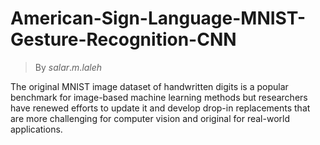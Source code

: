# American-Sign-Language-MNIST-Gesture-Recognition-CNN
> By $salar.m.laleh$


The original MNIST image dataset of handwritten digits is a popular benchmark for image-based machine learning methods but researchers have renewed efforts to update it and develop drop-in replacements that are more challenging for computer vision and original for real-world applications.
